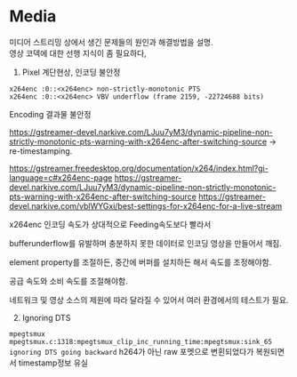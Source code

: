 # Media
미디어 스트리밍 상에서 생긴 문제들의 원인과 해결방법을 설명.  
영상 코덱에 대한 선행 지식이 좀 필요하다,

1. Pixel 계단현상, 인코딩 불안정  

`x264enc :0::<x264enc> non-strictly-monotonic PTS`    
`x264enc :0::<x264enc> VBV underflow (frame 2159, -22724688 bits)`


Encoding 결과물 불안정

https://gstreamer-devel.narkive.com/LJuu7yM3/dynamic-pipeline-non-strictly-monotonic-pts-warning-with-x264enc-after-switching-source
-> re-timestamping.

https://gstreamer.freedesktop.org/documentation/x264/index.html?gi-language=c#x264enc-page
https://gstreamer-devel.narkive.com/LJuu7yM3/dynamic-pipeline-non-strictly-monotonic-pts-warning-with-x264enc-after-switching-source
https://gstreamer-devel.narkive.com/vblWYGxi/best-settings-for-x264enc-for-a-live-stream

x264enc 인코딩 속도가 상대적으로 Feeding속도보다 빨라서

bufferunderflow를 유발하며 충분하지 못한 데이터로 인코딩 영상을 만들어서 깨짐.

element property를 조절하든, 중간에 버퍼를 설치하든 해서 속도를 조정해야함.

공급 속도와 소비 속도를 조절해야함.

네트워크 및 영상 소스의 제원에 따라 달라질 수 있어서 여러 환경에서의 테스트가 필요.


2. Ignoring DTS

`mpegtsmux mpegtsmux.c:1318:mpegtsmux_clip_inc_running_time:mpegtsmux:sink_65 ignoring DTS going backward`
h264가 아닌 raw 포멧으로 변횐되었다가 복원되면서 timestamp정보 유실  
